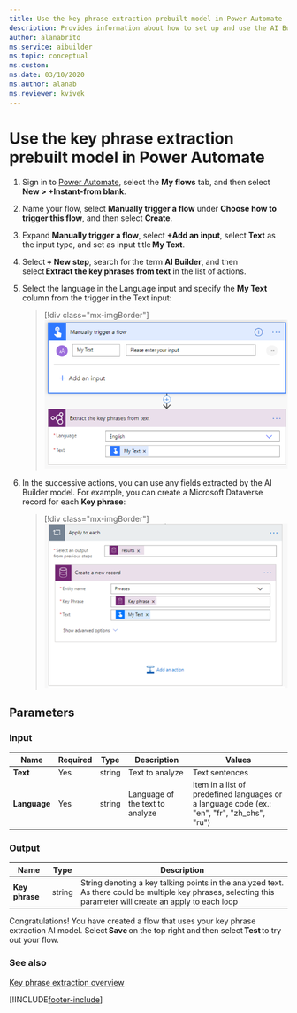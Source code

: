 ```yaml
---
title: Use the key phrase extraction prebuilt model in Power Automate - AI Builder | Microsoft Docs
description: Provides information about how to set up and use the AI Builder key phrase extraction prebuilt model in Power Automate.
author: alanabrito
ms.service: aibuilder
ms.topic: conceptual
ms.custom: 
ms.date: 03/10/2020
ms.author: alanab
ms.reviewer: kvivek
---
```


# Use the key phrase extraction prebuilt model in Power Automate

1. Sign in to [Power Automate](https://flow.microsoft.com/), select the **My flows** tab, and then select **New > +Instant-from blank**.
1. Name your flow, select **Manually trigger a flow** under **Choose how to trigger this flow**, and then select **Create**.
1. Expand **Manually trigger a flow**, select **+Add an input**, select **Text** as the input type, and set as input title **My Text**.
1. Select **+ New step**, search for the term **AI Builder**, and then select **Extract the key phrases from text** in the list of actions.
1. Select the language in the Language input and specify the **My Text** column from the trigger in the Text input:

    > [!div class="mx-imgBorder"]
    > ![Specify my text](media/flow-kpe.png "Specify my text")

1. In the successive actions, you can use any fields extracted by the AI Builder model. For example, you can create a Microsoft Dataverse record for each **Key phrase**:

    > [!div class="mx-imgBorder"]
    > ![Add key phrases screen](media/flow-add-phrase-2.png "Add key phrases in Dataverse")

## Parameters

### Input

|Name |Required |Type |Description |Values |
|---------|---------|---------|---------|---------|
|**Text** |Yes |string |Text to analyze |Text sentences |
|**Language** |Yes |string | Language of the text to analyze | Item in a list of predefined languages or a language code (ex.: "en", "fr", "zh_chs", "ru")

### Output

|Name |Type |Description |
|---------|---------|---------|
|**Key phrase** |string |String denoting a key talking points in the analyzed text. As there could be multiple key phrases, selecting this parameter will create an apply to each loop |

Congratulations! You have created a flow that uses your key phrase extraction AI model. Select **Save** on the top right and then select **Test** to try out your flow.

### See also

[Key phrase extraction overview](prebuilt-key-phrase.md)


[!INCLUDE[footer-include](includes/footer-banner.md)]